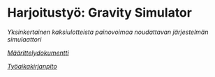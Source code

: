 # Harjoitustyö: Gravity Simulator
*Yksinkertainen kaksiulotteista painovoimaa noudattavan järjestelmän simulaattori*

[*Määrittelydokumentti*](https://github.com/Mustekala/otm-harjoitustyo/blob/master/GravitySimulator/dokumentaatio/vaatimusmaarittely.md)

[*Työaikakirjanpito*](https://github.com/Mustekala/otm-harjoitustyo/blob/master/GravitySimulator/dokumentaatio/tyoaikakirjanpito.md)

